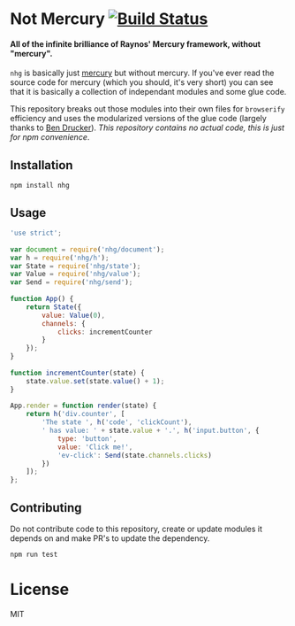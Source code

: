 # Not Mercury [![Build Status](https://travis-ci.org/chrisinajar/not-mercurial.svg?branch=master)](https://travis-ci.org/chrisinajar/not-mercurial)
#### All of the infinite brilliance of Raynos' Mercury framework, without "mercury".

`nhg` is basically just [mercury](https://www.npmjs.com/package/mercury) but without mercury. If you've ever read the source code for mercury (which you should, it's very short) you can see that it is basically a collection of independant modules and some glue code.

This repository breaks out those modules into their own files for `browserify` efficiency and uses the modularized versions of the glue code (largely thanks to [Ben Drucker](https://www.npmjs.com/~bendrucker)). *This repository contains no actual code, this is just for npm convenience*.

## Installation

`npm install nhg`

## Usage

```js
'use strict';
 
var document = require('nhg/document');
var h = require('nhg/h');
var State = require('nhg/state');
var Value = require('nhg/value');
var Send = require('nhg/send');
 
function App() {
    return State({
        value: Value(0),
        channels: {
            clicks: incrementCounter
        }
    });
}
 
function incrementCounter(state) {
    state.value.set(state.value() + 1);
}
 
App.render = function render(state) {
    return h('div.counter', [
        'The state ', h('code', 'clickCount'),
        ' has value: ' + state.value + '.', h('input.button', {
            type: 'button',
            value: 'Click me!',
            'ev-click': Send(state.channels.clicks)
        })
    ]);
};
```

## Contributing
Do not contribute code to this repository, create or update modules it depends on and make PR's to update the dependency.

`npm run test`

# License
MIT
